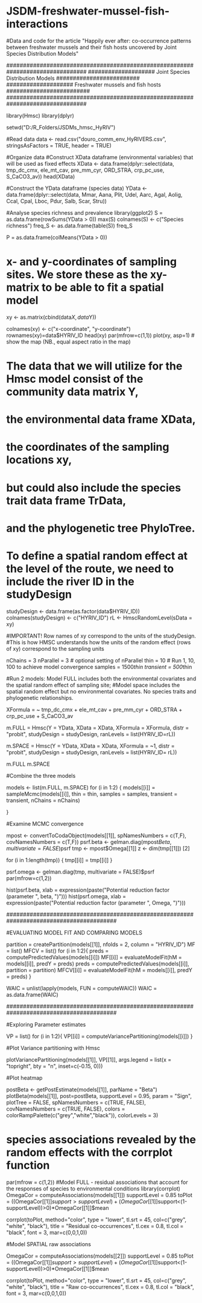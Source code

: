 # JSDM-freshwater-mussel-fish-interactions
#Data and code for the article "Happily ever after: co-occurrence patterns between freshwater mussels and their fish hosts uncovered by Joint Species Distribution Models"


################################################################################
#################### Joint Species Distribution Models #########################
#################### Freshwater mussels and fish hosts #########################
################################################################################


library(Hmsc)
library(dplyr)

setwd("D:/R_Folders/JSDMs_hmsc_HyRIV")


#Read data
data <- read.csv("douro_comm_env_HyRIVERS.csv", stringsAsFactors = TRUE, header = TRUE)

#Organize data
#Construct XData dataframe (environmental variables) that will be used as fixed effects
XData <- data.frame(dplyr::select(data, tmp_dc_cmx, ele_mt_cav, pre_mm_cyr, ORD_STRA, crp_pc_use, S_CaCO3_av))
head(XData)

#Construct the YData dataframe (species data)
YData <- data.frame(dplyr::select(data, Mmar, Aana, Plit, Udel, Aarc, Agal, Aolig, Ccal, Cpal, Lboc, Pdur, Salb, Scar, Stru))

#Analyse species richness and prevalence
library(ggplot2)
S = as.data.frame(rowSums(YData > 0))
max(S)
colnames(S) <- c("Species richness")
freq_S <- as.data.frame(table(S))
freq_S

P = as.data.frame(colMeans(YData > 0))

# x- and y-coordinates of sampling sites. We store these as the xy-matrix to be able to fit a spatial model

xy <- as.matrix(cbind(data$X, data$Y))

colnames(xy) <- c("x-coordinate", "y-coordinate")
rownames(xy)=data$HYRIV_ID
head(xy)
par(mfrow=c(1,1))
plot(xy, asp=1) # show the map (NB., equal aspect ratio in the map)


# The data that we will utilize for the Hmsc model consist of the community data matrix Y,
# the environmental data frame XData,
# the coordinates of the sampling locations xy,
# but could also include the species trait data frame TrData,
# and the phylogenetic tree PhyloTree.

# To define a spatial random effect at the level of the route, we need to include the river ID in the studyDesign

studyDesign <- data.frame(as.factor(data$HYRIV_ID))
colnames(studyDesign) <- c("HYRIV_ID")
rL <- HmscRandomLevel(sData = xy)

#IMPORTANT! Row names of xy correspond to the units of the studyDesign. 
#This is how HMSC understands how the units of the random effect (rows of xy) correspond to the sampling units

nChains = 3
nParallel = 3 # optional setting of nParallel
thin = 10 # Run 1, 10, 100 to achieve model convergence
samples = 1500*thin
transient = 500*thin

#Run 2 models: Model FULL includes both the environmental covariates and the spatial random effect of sampling site; 
#Model space includes the spatial random effect but no environmental covariates. No species traits and phylogenetic relationships.

XFormula = ~ tmp_dc_cmx + ele_mt_cav + pre_mm_cyr + ORD_STRA + crp_pc_use + S_CaCO3_av

m.FULL = Hmsc(Y = YData, XData = XData, XFormula = XFormula,
              distr = "probit",
              studyDesign = studyDesign,
              ranLevels = list(HYRIV_ID=rL))


m.SPACE = Hmsc(Y = YData, XData = XData, XFormula = ~1,
               distr = "probit",
               studyDesign = studyDesign,
               ranLevels = list(HYRIV_ID= rL))

m.FULL
m.SPACE

#Combine the three models

models <- list(m.FULL, m.SPACE)
for (i in 1:2) {
  models[[i]] = sampleMcmc(models[[i]], thin = thin, samples = samples, transient = transient, nChains = nChains)
  
}


#Examine MCMC convergence

mpost <- convertToCodaObject(models[[1]], spNamesNumbers = c(T,F),
                             covNamesNumbers = c(T,F))
psrf.beta <- gelman.diag(mpost$Beta, multivariate = FALSE)$psrf
tmp <- mpost$Omega[[1]]
z <- dim(tmp[[1]]) [2]

for (i in 1:length(tmp)) {
  tmp[[i]] = tmp[[i]]
}

psrf.omega <- gelman.diag(tmp, multivariate = FALSE)$psrf
par(mfrow=c(1,2))

hist(psrf.beta, xlab = expression(paste("Potential reduction factor (parameter ", beta, ")")))
hist(psrf.omega, xlab = expression(paste("Potential reduction factor (parameter ", Omega, ")")))



#########################################################################################

#EVALUATING MODEL FIT AND COMPARING MODELS


partition = createPartition(models[[1]], nfolds = 2, column = "HYRIV_ID")
MF = list()
MFCV = list()
for (i in 1:2){
preds = computePredictedValues(models[[i]])
MF[[i]] = evaluateModelFit(hM = models[[i]], predY = preds)
preds = computePredictedValues(models[[i]],
 partition = partition)
 MFCV[[i]] = evaluateModelFit(hM = models[[i]], predY = preds)
}


WAIC = unlist(lapply(models, FUN = computeWAIC))
WAIC = as.data.frame(WAIC)

#########################################################################################


#Exploring Parameter estimates

VP = list()
for (i in 1:2){
  VP[[i]] = computeVariancePartitioning(models[[i]])
}


#Plot Variance partitioning with Hmsc

plotVariancePartitioning(models[[1]], VP[[1]], args.legend = list(x = "topright", bty = "n", inset=c(-0.15, 0)))


#Plot heatmap

postBeta <- getPostEstimate(models[[1]], parName = "Beta")
plotBeta(models[[1]], post=postBeta, supportLevel = 0.95, param = "Sign", plotTree = FALSE, spNamesNumbers = c(TRUE, FALSE), 
         covNamesNumbers = c(TRUE, FALSE), colors = colorRampPalette(c("grey","white","black")), colorLevels = 3)


# species associations revealed by the random effects with the corrplot function
par(mfrow = c(1,2))
#Model FULL - residual associations that account for the responses of species to environmental conditions
library(corrplot)
OmegaCor = computeAssociations(models[[1]])
supportLevel = 0.85
toPlot = ((OmegaCor[[1]]$support>supportLevel)
          + (OmegaCor[[1]]$support<(1-supportLevel))>0)*OmegaCor[[1]]$mean




corrplot(toPlot, method="color", type = "lower", tl.srt = 45, col=c("grey", "white", "black"), title = "Residual co-occurrences", 
         tl.cex = 0.8, tl.col = "black", font = 3, mar=c(0,0,1,0))


#Model SPATIAL raw associations

OmegaCor = computeAssociations(models[[2]])
supportLevel = 0.85
toPlot = ((OmegaCor[[1]]$support>supportLevel)
          + (OmegaCor[[1]]$support<(1-supportLevel))>0)*OmegaCor[[1]]$mean

corrplot(toPlot, method="color", type = "lower", tl.srt = 45, col=c("grey", "white", "black"), title = "Raw co-occurrences", 
         tl.cex = 0.8, tl.col = "black", font = 3, mar=c(0,0,1,0))
